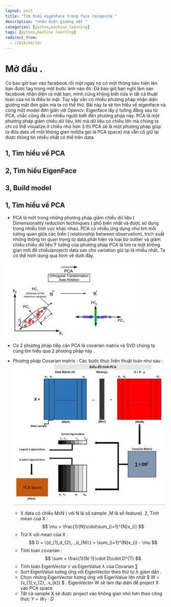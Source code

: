 ```yaml
---
layout: post
title: "Tìm hiểu eigenFace trong face recognite "
description: "nhận diện giương mặt "
categories: [python,machine_learning]
tags: [python,machine learning]
redirect_from:
  - /2018/04/19/
---
```

# Mở đầu .
Có bao giờ bạn vào facebook rồi một ngày nọ có một thông báo hiện lên bạn được tag trong một bước ảnh nào đó. Đã bao giờ bạn nghĩ làm sao 
facebook nhận diện ra mặt bạn, mình cũng không biết nữa vì tất cả thuật toán của nó là điều bí mật. Tuy vậy vẫn có nhiều phương pháp nhận 
diện giương mặt đơn giản mà ta có thể thử. Bài này ta sẽ tìm hiểu về eigenface và cùng một model đơn giản với Opencv. Eigenface lấy ý tưởng đằng sau từ PCA, chắc cũng đã có nhiều người biết đến phương pháp này. PCA là một phương pháp giảm chiều dữ liệu, khi mà dữ liệu có chiều lớn mà chúng ta chỉ có thể visualize ở chiều nhỏ hơn 3 thì PCA sẽ là một phương pháp giúp ta đữa data về một không gian mới(ta gọi là PCA space) mà vẫn cố giữ lại được thông tin nhiều nhất có thể trên data. 
## 1, Tìm hiểu về PCA
## 2, Tìm hiểu EigenFace
## 3, Build model

## 1, Tìm hiểu về PCA
* PCA là một trong những phương pháp giảm chiều dữ liệu ( Dimensionality reduction techniques ) phổ biến nhất và được sử dụng trong nhiều lĩnh vực khác nhau. PCA có nhiều ứng dụng như tìm mối tương quan giữa các biến ( relationship between observation), trích xuất những thông
tin quan trọng từ data,phát hiện và loại bỏ outlier và giảm chiều chiều dữ liệu.Ý tưởng của phương pháp PCA là tìm ra một không gian mới
để chiếu(project) data sao cho variation giữ lại là nhiều nhất. Ta có thể hình dung qua hình vẽ dưới đây.

![pca1](/assets/images/pca1.jpg)
* Có 2 phương pháp tiếp cận PCA là covarian matrix và SVD chúng ta cùng tìm hiểu qua 2 phương pháp này .
* Phương pháp Covarian matrix : Các bước thực hiện thuật toán như sau :
 ![pca](/assets/images/pca.jpg)
 
  * X data có chiều MxN ( với N là số sample ,M là số feature).
    2, Tính mean của X :
  $$
  \mu = \frac{1}{N}\cdot\sum_{i=1}^{N}x_{i}
  $$
  * Trừ X với mean của X :
  $$
  D = \{d_{1},d_{2},..,d_{N}\} = \sum_{i=1}^{N}x_{i} - \mu
  $$
  * Tính toán covarian :
    $$
    \sum = \frac{1}{N-1}\cdot D\cdot D^{T}
    $$
  * Tính toán EigenVector `V` và EigenValue $\lambda$ của Covarian $\sum$
  * Sort EigenValue tương ứng với EigenVector theo thứ tự $\lambda$ giảm dần .
  * Chọn những EigenVector tương ứng với EigenValue lớn nhất $ W = {v_{1},v_{2},..v_{k}} $ . EigenVector W sẽ làm đại diện để project X vào PCA space
  * Tất cả sample X sẽ được project vào không gian nhỏ hơn theo công thưc $Y = W_{T}\cdot D$
